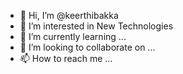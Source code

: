 - 👋 Hi, I’m @keerthibakka
- 👀 I’m interested in New Technologies
- 🌱 I’m currently learning ...
- 💞️ I’m looking to collaborate on ...
- 📫 How to reach me ...

<!---
keerthibakka/keerthibakka is a ✨ special ✨ repository because its `README.md` (this file) appears on your GitHub profile.
You can click the Preview link to take a look at your changes.
--->
